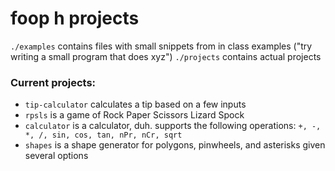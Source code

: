 # foop h projects
`./examples` contains files with small snippets from in class examples ("try writing a small program that does xyz")
`./projects` contains actual projects

### Current projects:
- `tip-calculator` calculates a tip based on a few inputs
- `rpsls` is a game of Rock Paper Scissors Lizard Spock
- `calculator` is a calculator, duh. supports the following operations: `+, -, *, /, sin, cos, tan, nPr, nCr, sqrt`
- `shapes` is a shape generator for polygons, pinwheels, and asterisks given several options
